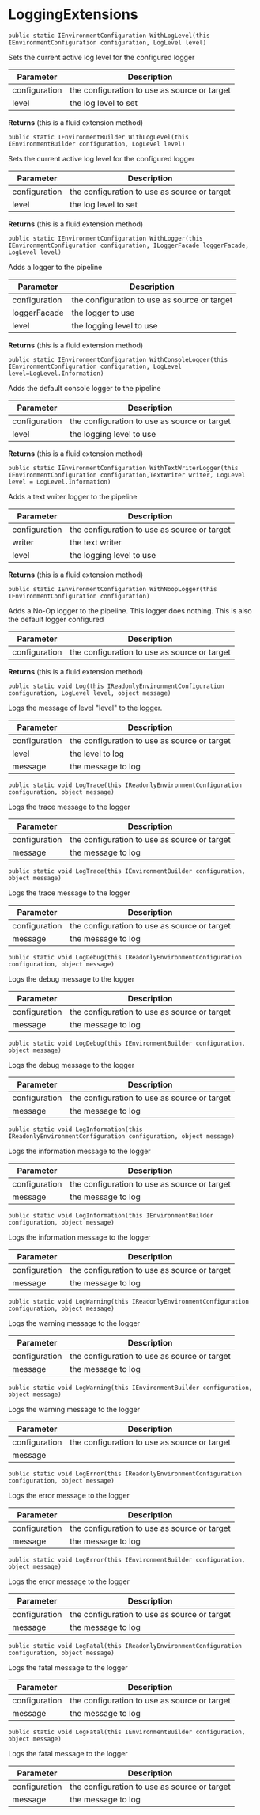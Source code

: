 # LoggingExtensions



`public static IEnvironmentConfiguration WithLogLevel(this IEnvironmentConfiguration configuration,
            LogLevel level)`

  Sets the current active log level for the configured logger

Parameter | Description 
 --------|--------
configuration | the configuration to use as source or target  
level | the log level to set

**Returns** (this is a fluid extension method)


`public static IEnvironmentBuilder WithLogLevel(this IEnvironmentBuilder configuration,
            LogLevel level)`

  Sets the current active log level for the configured logger

Parameter | Description 
 --------|--------
configuration | the configuration to use as source or target  
level | the log level to set

**Returns** (this is a fluid extension method)


`public static IEnvironmentConfiguration WithLogger(this IEnvironmentConfiguration configuration,
            ILoggerFacade loggerFacade, LogLevel level)`

  Adds a logger to the pipeline

Parameter | Description 
 --------|--------
configuration | the configuration to use as source or target  
loggerFacade | the logger to use
level | the logging level to use

**Returns** (this is a fluid extension method)


`public static IEnvironmentConfiguration WithConsoleLogger(this IEnvironmentConfiguration configuration, LogLevel level=LogLevel.Information)`

  Adds the default console logger to the pipeline

Parameter | Description 
 --------|--------
configuration | the configuration to use as source or target  
level | the logging level to use

**Returns** (this is a fluid extension method)


`public static IEnvironmentConfiguration WithTextWriterLogger(this IEnvironmentConfiguration configuration,TextWriter writer, LogLevel level = LogLevel.Information)`

  Adds a text writer logger to the pipeline

Parameter | Description 
 --------|--------
configuration | the configuration to use as source or target  
writer | the text writer
level | the logging level to use

**Returns** (this is a fluid extension method)


`public static IEnvironmentConfiguration WithNoopLogger(this IEnvironmentConfiguration configuration)`

  Adds a No-Op logger to the pipeline. This logger does nothing.
  This is also the default logger configured

Parameter | Description 
 --------|--------
configuration | the configuration to use as source or target  

**Returns** (this is a fluid extension method)


`public static void Log(this IReadonlyEnvironmentConfiguration configuration, LogLevel level, object message)`

  Logs the message of level "level" to the logger.

Parameter | Description 
 --------|--------
configuration | the configuration to use as source or target  
level | the level to log
message | the message to log


`public static void LogTrace(this IReadonlyEnvironmentConfiguration configuration, object message)`

  Logs the trace message to the logger

Parameter | Description 
 --------|--------
configuration | the configuration to use as source or target  
message | the message to log


`public static void LogTrace(this IEnvironmentBuilder configuration, object message)`

  Logs the trace message to the logger

Parameter | Description 
 --------|--------
configuration | the configuration to use as source or target  
message | the message to log


`public static void LogDebug(this IReadonlyEnvironmentConfiguration configuration, object message)`

  Logs the debug message to the logger

Parameter | Description 
 --------|--------
configuration | the configuration to use as source or target  
message | the message to log


`public static void LogDebug(this IEnvironmentBuilder configuration, object message)`

  Logs the debug message to the logger

Parameter | Description 
 --------|--------
configuration | the configuration to use as source or target  
message | the message to log


`public static void LogInformation(this IReadonlyEnvironmentConfiguration configuration, object message)`

  Logs the information message to the logger

Parameter | Description 
 --------|--------
configuration | the configuration to use as source or target  
message | the message to log


`public static void LogInformation(this IEnvironmentBuilder configuration, object message)`

  Logs the information message to the logger

Parameter | Description 
 --------|--------
configuration | the configuration to use as source or target  
message | the message to log


`public static void LogWarning(this IReadonlyEnvironmentConfiguration configuration, object message)`

  Logs the warning message to the logger

Parameter | Description 
 --------|--------
configuration | the configuration to use as source or target  
message | the message to log


`public static void LogWarning(this IEnvironmentBuilder configuration, object message)`

  Logs the warning message to the logger

Parameter | Description 
 --------|--------
configuration | the configuration to use as source or target  
message | 


`public static void LogError(this IReadonlyEnvironmentConfiguration configuration, object message)`

  Logs the error message to the logger

Parameter | Description 
 --------|--------
configuration | the configuration to use as source or target  
message | the message to log


`public static void LogError(this IEnvironmentBuilder configuration, object message)`

  Logs the error message to the logger

Parameter | Description 
 --------|--------
configuration | the configuration to use as source or target  
message | the message to log


`public static void LogFatal(this IReadonlyEnvironmentConfiguration configuration, object message)`

  Logs the fatal message to the logger

Parameter | Description 
 --------|--------
configuration | the configuration to use as source or target  
message | the message to log


`public static void LogFatal(this IEnvironmentBuilder configuration, object message)`

  Logs the fatal message to the logger

Parameter | Description 
 --------|--------
configuration | the configuration to use as source or target  
message | the message to log